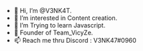 - 👋 Hi, I’m @V3NK4T.
- 👀 I’m interested in Content creation.
- 🌱 I’m Trying to learn Javascript.
- 💞️ Founder of Team_VicyZe.
- 📫 Reach me thru Discord : V3NK47#0960
